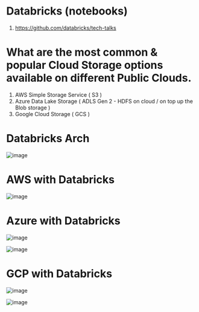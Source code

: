 # Databricks (notebooks)
1. https://github.com/databricks/tech-talks

# What are the most common & popular Cloud Storage options available on different Public Clouds.
1. AWS Simple Storage Service ( S3 )
2. Azure Data Lake Storage ( ADLS Gen 2 - HDFS on cloud / on top up the Blob storage )
3. Google Cloud Storage ( GCS )


# Databricks Arch 

![image](https://user-images.githubusercontent.com/5849522/141686809-16408c66-1981-47d8-ab92-32d3b8ecec7c.png)


# AWS with Databricks 

![image](https://user-images.githubusercontent.com/5849522/141686606-692daef5-6448-4016-bda5-b34bff5871dd.png)


# Azure with Databricks

![image](https://user-images.githubusercontent.com/5849522/141686632-8dc089f2-7cee-4521-9e82-a3a004552cb4.png)


![image](https://user-images.githubusercontent.com/5849522/141686654-d3878f08-19b8-4e23-8139-7d79eab561f1.png)


# GCP with Databricks 

![image](https://user-images.githubusercontent.com/5849522/141686680-294ce6a9-4155-422b-8992-928e8b99cc17.png)

![image](https://user-images.githubusercontent.com/5849522/141686774-33988ec0-fc72-41e2-85e5-b0babea4779c.png)




